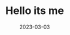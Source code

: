 ---
layout: post
title: "Hello its me"
date: 2023-03-03
category: project
image: /assets/img/9.jpg
details:
  - "Autonomous navigation"
  - "Reakjnpl"
  - "Custom-built robotic arm"
  - "Integration with IoT devices"
featured: true
---